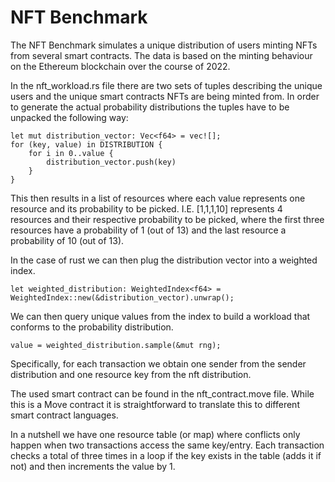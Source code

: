 # NFT Benchmark

The NFT Benchmark simulates a unique distribution of users minting NFTs from several smart contracts.
The data is based on the minting behaviour on the Ethereum blockchain over the course of 2022.

In the nft_workload.rs file there are two sets of tuples describing the unique users and the unique smart contracts NFTs are being minted from.
In order to generate the actual probability distributions the tuples have to be unpacked the following way:

    let mut distribution_vector: Vec<f64> = vec![];
    for (key, value) in DISTRIBUTION {
        for i in 0..value {
            distribution_vector.push(key)
        }
    }

This then results in a list of resources where each value represents one resource and its probability to be picked.
I.E. [1,1,1,10] represents 4 resources and their respective probability to be picked, where the first three resources have a probability of 1 (out of 13) and the last resource a probability of 10 (out of 13).

In the case of rust we can then plug the distribution vector into a weighted index.

    let weighted_distribution: WeightedIndex<f64> = WeightedIndex::new(&distribution_vector).unwrap();

We can then query unique values from the index to build a workload that conforms to the probability distribution.

    value = weighted_distribution.sample(&mut rng);

Specifically, for each transaction we obtain one sender from the sender distribution and one resource key from the nft distribution.

The used smart contract can be found in the nft_contract.move file.
While this is a Move contract it is straightforward to translate this to different smart contract languages.

In a nutshell we have one resource table (or map) where conflicts only happen when two transactions access the same key/entry.
Each transaction checks a total of three times in a loop if the key exists in the table (adds it if not) and then increments the value by 1.